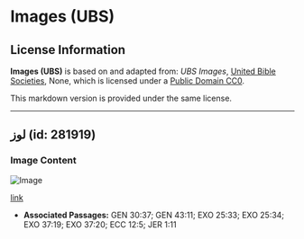 # Images (UBS)

## License Information

**Images (UBS)** is based on and adapted from: _UBS Images_, [United Bible Societies](https://unitedbiblesocieties.org/), None, which is licensed under a [Public Domain CC0](https://creativecommons.org/public-domain/cc0/).

This markdown version is provided under the same license.



--------------------------------

## لوز (id: 281919)

### Image Content

![Image](https://cdn.aquifer.bible/aquifer-content/resources/Media/WEB-0021_almond.jpg)

[link](https://cdn.aquifer.bible/aquifer-content/resources/Media/WEB-0021_almond.jpg)

* **Associated Passages:** GEN 30:37; GEN 43:11; EXO 25:33; EXO 25:34; EXO 37:19; EXO 37:20; ECC 12:5; JER 1:11


